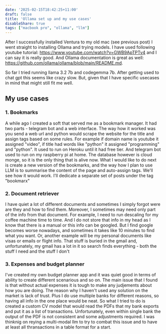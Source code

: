 ```yaml
---
date: '2025-02-15T18:42:25+11:00'
draft: false
title: 'Ollama set up and my use cases'
disableShare: true
tags: ["macbook pro", "ollama", "llm"]
---
```

After I successfully installed Ventura to my old mac (see previous post) I went straight to installing Ollama and trying models.
I have used following youtube tutorial: https://www.youtube.com/watch?v=GWB9ApTPTv4 and I can say it is really good. And Ollama documentation is great as well: https://github.com/ollama/ollama/blob/main/README.md.

So far I tried running llama 3.2 7b and codegemma 7b. After getting used to chat gpt this seems like crazy slow. But, given that I have specific usecases in mind that might still fit me well.



## My use cases

### 1. Bookmarks
A while ago I created a soft that served me as a bookmark manager. 
It had two parts - telegram bot and a web interface. The way how it worked was you send a web url and python would scrape the website for the title and assign tags based on some rules. 
For example if domain name is youtube it assigned "video", if title had words like "python" it assigned "programming" and "python". It used to run on Heroku until it had free tier. And telegram bot used to run on my raspberry pi at home. The database however is cloud monge, so it is the only thing that is alive now. What I would like to do next is create a new version of the bookmarks, and the way how I plan to use LLM is to summarise the content of the page and auto-assign tags. We'll see how it would work. I'll dedicate a separate set of posts under the tag "bookmarx"

### 2. Document retriever
I have quiet a lot of different documents and sometimes I simply forgot were are they and how to find them. Moreover, I sometimes may need only part of the info from that document. For example, I need to run descaling for my coffee machine time to time. And I do not store that info in my head as I know that there is a manual or this info can be googled. But I find google becomes worse nowadays, and sometimes it takes like 10 minutes to find what you want. Or, another example will be my personal documents like visas or emails or flight info. That stuff is buried in the gmail and, unfortunately, my gmail has a lot in it so search finds everything - both the stuff I need and the stuff I don't

### 3. Expenses and budget planner
I've created my own budget planner app and it was quiet good in terms of ability to create different scenarious and so on. The main issue that I found is that without actual expenses it is tough to make any judjements about how you are doing. The reason why I haven't used any solution on the market is lack of trust. Plus I do use multiple banks for different reasons, so having all info in the one place would be neat. So what I tried to do is created a custom CV model that would read the PDFs that my bank exports and put it as a list of transactions. Unfortunately, even within single bank the output of the PDF is not consistent and some adjustments required. I was thinknig on reying a multi-modal llm to try to combat this issue and to have at least all thransactions in a table format for a start.

